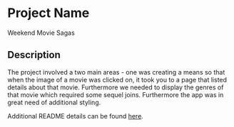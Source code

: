 # Project Name

Weekend Movie Sagas

## Description

The project involved a two main areas - one was creating a means so that when the image of a movie was clicked on, it took you to a page that listed details about that movie. Furthermore we needed to display the genres of that movie which required some sequel joins. Furthermore the app was in great need of additional styling.

Additional README details can be found [here](https://github.com/PrimeAcademy/readme-template/blob/master/README.md).
